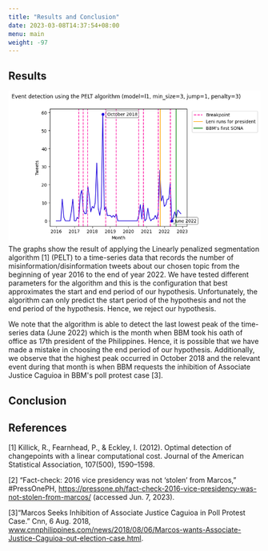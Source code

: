 ```yaml
---
title: "Results and Conclusion"
date: 2023-03-08T14:37:54+08:00
menu: main
weight: -97
---
```


## Results

![Event detection using the PELT Algorithm](pics/data_modeling.png)
The graphs show the result of applying  the Linearly penalized segmentation algorithm [1] (PELT) to a time-series data that records the number of misinformation/disinformation tweets about our chosen topic from the beginning of year 2016 to the end of year 2022.  We have tested different parameters for the algorithm and this is the configuration that best approximates the start and end period of our hypothesis. Unfortunately, the algorithm can only predict the start period of the hypothesis and not the end period of the hypothesis. Hence, we reject our hypothesis.

We note that the algorithm is able to detect the last lowest peak of the time-series data (June 2022) which is the month when BBM took his oath of office as 17th president of the Philippines. Hence, it is possible that we have made a mistake in choosing the end period of our hypothesis. Additionally, we observe that the highest peak occurred in October 2018 and the relevant event during that month is when BBM requests the inhibition of Associate Justice Caguioa in BBM's poll protest case [3].

## Conclusion

## References
[1] Killick, R., Fearnhead, P., & Eckley, I. (2012). Optimal detection of changepoints with a linear computational cost. Journal of the American Statistical Association, 107(500), 1590–1598.

[2] “Fact-check: 2016 vice presidency was not ‘stolen’ from Marcos,” #PressOnePH, https://pressone.ph/fact-check-2016-vice-presidency-was-not-stolen-from-marcos/ (accessed Jun. 7, 2023).

[3]“Marcos Seeks Inhibition of Associate Justice Caguioa in Poll Protest Case.” Cnn, 6 Aug. 2018, www.cnnphilippines.com/news/2018/08/06/Marcos-wants-Associate-Justice-Caguioa-out-election-case.html.